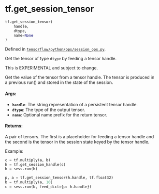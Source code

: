 <div itemscope itemtype="http://developers.google.com/ReferenceObject">
<meta itemprop="name" content="tf.get_session_tensor" />
<meta itemprop="path" content="Stable" />
</div>

# tf.get_session_tensor

``` python
tf.get_session_tensor(
    handle,
    dtype,
    name=None
)
```



Defined in [`tensorflow/python/ops/session_ops.py`](https://www.tensorflow.org/code/tensorflow/python/ops/session_ops.py).

Get the tensor of type `dtype` by feeding a tensor handle.

This is EXPERIMENTAL and subject to change.

Get the value of the tensor from a tensor handle. The tensor
is produced in a previous run() and stored in the state of the
session.

#### Args:

* <b>`handle`</b>: The string representation of a persistent tensor handle.
* <b>`dtype`</b>: The type of the output tensor.
* <b>`name`</b>: Optional name prefix for the return tensor.


#### Returns:

  A pair of tensors. The first is a placeholder for feeding a
  tensor handle and the second is the tensor in the session state
  keyed by the tensor handle.

Example:

```python
c = tf.multiply(a, b)
h = tf.get_session_handle(c)
h = sess.run(h)

p, a = tf.get_session_tensor(h.handle, tf.float32)
b = tf.multiply(a, 10)
c = sess.run(b, feed_dict={p: h.handle})
```